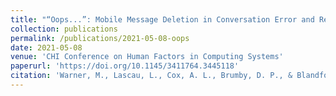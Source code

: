 ```yaml
---
title: "“Oops...”: Mobile Message Deletion in Conversation Error and Regret Remediation"
collection: publications
permalink: /publications/2021-05-08-oops
date: 2021-05-08
venue: 'CHI Conference on Human Factors in Computing Systems'
paperurl: 'https://doi.org/10.1145/3411764.3445118'
citation: 'Warner, M., Lascau, L., Cox, A. L., Brumby, D. P., & Blandford, A. 2021. &quot;Oops...&quot;: Mobile Message Deletion in Conversation Error and Regret Remediation <i>In Proceedings of the 2021 CHI Conference on Human Factors in Computing Systems (pp. 1-13).</i>'
---
```

